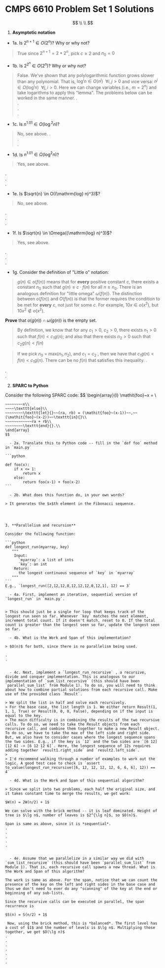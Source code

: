 

# CMPS 6610 Problem Set 1 Solutions
  
$$
\\
\\
$$  
  

1. **Asymptotic notation**

  - 1a. Is $2^{n+1} \in O(2^n)$? Why or why not?

> True since $2^{n+1} = 2 * 2^n$, pick $c \ge 2$ and $n_0 = 0$



  - 1b. Is $2^{2^n} \in O(2^n)$? Why or why not?

> False. We've shown that any polylogarithmic function grows slower than any polynomial. That is, $\log^i n \in O(n^j) ~~ \forall i,j > 0$ and vice versa: $n^j \in \Omega(\log^i n) ~~ \forall j,i > 0$. Here we can change variables (i.e., $m=2^n$) and take logarithms to apply this "lemma". The problems below can be worked in the same manner.
.  
.  
.  
.  

 - 1c. Is $n^{1.01} \in O(\mathrm{\log}^2 n)$?  

> No, see above. 
.  
.  
.  
 
 
  - 1d. Is $n^{1.01} \in \Omega(\mathrm{log}^2 n)$?

>Yes, see above.

.  
.  
.  

 - 1e. Is $\sqrt{n} \in O((\mathrm{log} n)^3)$?

>No, see above.

.  
.  
.  

   - 1f. Is $\sqrt{n} \in \Omega((\mathrm{log} n)^3)$?

>Yes, see above.


.    
.  
.  
  - 1g. Consider the definition of "Little o" notation:
  
>$g(n) \in o(f(n))$ means that for **every** positive constant $c$, there exists a constant $n_0$ such that $g(n) \le c \cdot f(n)$ for all $n \ge n_0$. There is an analogous definition for "little omega" $\omega(f(n))$. The distinction between $o(f(n))$ and $O(f(n))$ is that the former requires the condition to be met for **every** $c$, not just for some $c$. For example, $10x \in o(x^2)$, but $10x^2 \notin o(x^2)$.

**Prove** that $o(g(n)) \cap \omega(g(n))$ is the empty set.

> By definition, we know that for any $c_1 > 0$, $c_2 > 0$, there exists $n_1 > 0$ such that $f(n) < c_1 g(n)$; and also that there exists $n_2 > 0$ such that $c_2 g(n) < f(n)$


> If we pick $n_0$ = $\mathrm{max}(n_1, n_2)$, and $c_1 = c_2$ , then we have that $c_1 g(n) < f(n) < c_1 g(n)$. There can be no $f(n)$ that satisfies this inequality.
.  

.  
.  


2. **SPARC to Python**

Consider the following SPARC code:
$$
\begin{array}{l}
\mathit{foo}~x =   \\
~~~~\texttt{if}{}~~x \le 1~~\texttt{then}{}\\
~~~~~~~~x\\   
~~~~\texttt{else}\\
~~~~~~~~\texttt{let}{}~~(ra, rb) = (\mathit{foo}~(x-1))~~,~~(\mathit{foo}~(x-2))~~\texttt{in}{}\\  
~~~~~~~~~~~~ra + rb\\  
~~~~~~~~\texttt{end}{}.\\
\end{array}
$$ 

  - 2a. Translate this to Python code -- fill in the `def foo` method in `main.py`

```python

def foo(x):
    if x <= 1:
        return x
    else:
        return foo(x-1) + foo(x-2)
```

  - 2b. What does this function do, in your own words?

> It generates the $x$th element in the Fibonacci sequence.




3. **Parallelism and recursion**

Consider the following function:

```python
def longest_run(myarray, key)
   """
    Input:
      `myarray`: a list of ints
      `key`: an int
    Return:
      the longest continuous sequence of `key` in `myarray`
   """
```
E.g., `longest_run([2,12,12,8,12,12,12,0,12,1], 12) == 3`
 
  - 4a. First, implement an iterative, sequential version of `longest_run` in `main.py`.


> This should just be a single for loop that keeps track of the longest run seen so far. Whenever `key` matches the next element, increment total count. If it doesn't match, reset to 0. If the total count is greater than the longest seen so far, update the longest seen so far.

  - 4b. What is the Work and Span of this implementation?

> $O(n)$ for both, since there is no parallelism being used.

.  
.  


  - 4c. Next, implement a `longest_run_recursive` , a recursive, divide and conquer implementation. This is analogous to our implementation of `sum_list_recursive` (this should have been `parallel_sum_list` from Module 1). To do so, you will need to think about how to combine partial solutions from each recursive call. Make use of the provided class `Result`. 

> We split the list in half and solve each recursively.
> For the base case, the list length is 1. We either return Result(1, 1, 1, True) or Result(0, 0, 0, False), depending on if the input is equal to the key.
> The main difficulty is in combining the results of the two recursive calls. To do so, we need to take the Result objects from each recursive call, and combine them together to make a new Result object. To do so, we have to take the max of the left side and right side. But, we also have to consider cases where the longest sequence spans the two sides. E.g., if the key is `12` and the two sides are `[6 12] [12 6] -> [6 12 12 6]`. Here, the longest sequence of 12s requires adding together `result1.right_side` and `result2.left_side`.
> 
> I'd recommend walking through a number of examples to work out the logic. A good test case to check is `assert to_value(longest_run_recursive([6, 12, 12, 12, 12, 6, 6, 6], 12)) == 4`

  - 4d. What is the Work and Span of this sequential algorithm?

> Since we split into two problems, each half the original size, and it takes constant time to merge the results, we get work:

$W(n) = 2W(n/2) + 1$  

We can solve with the brick method -- it is leaf dominated. Height of tree is $\lg n$, number of leaves is $2^{\lg n}$, so $O(n)$.

Span is same as above, since it is *sequential*.  
.  
.  
.  
.  
.  


  - 4e. Assume that we parallelize in a similar way we did with `sum_list_recursive` (this should have been `parallel_sum_list` from Module 1). That is, each recursive call spawns a new thread. What is the Work and Span of this algorithm?

The work is same as above. For the span, notice that we can count the presence of the key on the left and right sides in the base case and thus we don't need to ever do any "scanning" of the key at the end or beginning of any sub-lists.

Since the recursive calls can be executed in parallel, the span recurrence is

$S(n) = S(n/2) + 1$

 Now, using the brick method, this is *balanced*. The first level has a cost of $1$ and the number of levels is $\lg n$. Multiplying those together, we get $O(\lg n)$
.  
.  
.  
.  
.  
.  
.  


